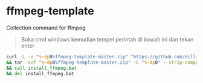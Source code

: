 # ffmpeg-template
Collection command for ffmpeg

> Buka cmd windows kemudian tempel perintah di bawah ini dan tekan enter
``` cmd
curl -L -o "%~dp0%ffmpeg-template-master.zip" "https://github.com/Hillzacky/ffmpeg-template/archive/master.zip"
&& tar -xzf "%~dp0%ffmpeg-template-master.zip" -C "%~dp0" --strip-components 1
&& call install_ffmpeg.bat
&& del install_ffmpeg.bat
```
